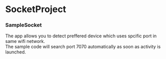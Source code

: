# SocketProject

<h3>SampleSocket</h3>
<p>The app allows you to detect preffered device which uses spcific port in same wifi network.<br>
The sample code will search port 7070 automatically as soon as activity is launched.
</p>
